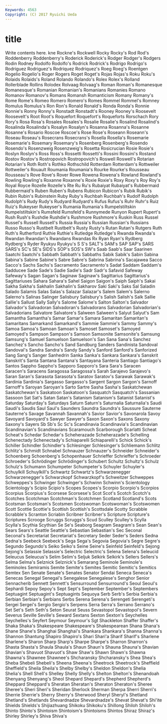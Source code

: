 ```yaml
---
Keywords: 4563 
Copyright: (C) 2017 Ryuichi Ueda
---
```


# title

Write contents here.
kne Rockne's Rockwell Rocky
Rocky's Rod Rod's Roddenberry Roddenberry's Roderick Roderick's Rodger Rodger's Rodgers
Rodin Rodney Rodolfo Rodolfo's Rodrick Rodrick's Rodrigo Rodrigo's Rodriguez Rodriguez's
Rodriquez Rodriquez's Roeg Roeg's Roentgen Rogelio Rogelio's Roger Rogers Roget
Roget's Rojas Rojas's Roku Roku's Rolaids Rolaids's Roland Rolando Rolando's
Rolex Rolex's Rolland Rollerblade Rollins Rolodex Rolvaag Rolvaag's Roman Roman's
Romanesque Romanesque's Romanian Romanian's Romanians Romanies Romano Romanov Romanov's Romans
Romansh Romanticism Romany Romany's Rome Rome's Romeo Romero Romero's Romes
Rommel Rommel's Romney Romulus Romulus's Ron Ron's Ronald Ronald's Ronda
Ronda's Ronnie Ronnie's Ronny Ronny's Ronstadt Ronstadt's Rooney Rooney's Roosevelt
Roosevelt's Root Root's Roquefort Roquefort's Roqueforts Rorschach Rory Rory's Rosa
Rosa's Rosales Rosales's Rosalie Rosalie's Rosalind Rosalind's Rosalinda Rosalinda's Rosalyn
Rosalyn's Rosanna Rosanna's Rosanne Rosanne's Rosario Roscoe Roscoe's Rose Rose's
Roseann Roseann's Roseau Roseau's Rosecrans Rosecrans's Rosella Rosella's Rosemarie Rosemarie's
Rosemary Rosemary's Rosenberg Rosenberg's Rosendo Rosendo's Rosenzweig Rosenzweig's Rosetta Rosicrucian
Rosie Rosie's Roslyn Roslyn's Ross Ross's Rossetti Rossetti's Rossini Rossini's
Rostand Rostov Rostov's Rostropovich Rostropovich's Roswell Roswell's Rotarian Rotarian's Roth
Roth's Rothko Rothschild Rotterdam Rotterdam's Rottweiler Rottweiler's Rouault Roumania Roumania's
Rourke Rourke's Rousseau Rousseau's Rove Rove's Rover Rowe Rowena Rowena's
Rowland Rowland's Rowling Rowling's Roxanne Roxanne's Roxie Roxie's Roxy Roxy's
Roy Roy's Royal Royce Rozelle Rozelle's Rte Ru Ru's Rubaiyat
Rubaiyat's Rubbermaid Rubbermaid's Ruben Ruben's Rubens Rubicon Rubicon's Rubik Rubik's
Rubin Rubin's Rubinstein Ruby Ruby's Ruchbah Ruchbah's Rudolf Rudolph Rudolph's
Rudy Rudy's Rudyard Rudyard's Rufus Rufus's Ruhr Ruhr's Ruiz Ruiz's
Rukeyser Rukeyser's Rumania Rumania's Rumpelstiltskin Rumpelstiltskin's Rumsfeld Rumsfeld's Runnymede Runyon
Rupert Rupert's Rush Rush's Rushdie Rushdie's Rushmore Rushmore's Ruskin Russ
Russel Russel's Russell Russell's Russia Russia's Russian Russian's Russians Russo
Russo's Rustbelt Rustbelt's Rusty Rusty's Rutan Rutan's Rutgers Ruth Ruth's
Rutherford Ruthie Ruthie's Rutledge Rutledge's Rwanda Rwanda's Rwandan Rwandan's Rwandans
Rwandas Rx Ryan Ryan's Rydberg Rydberg's Ryder Ryukyu Ryukyu's S
S's SALT's SAM's SAP SAP's SARS SARS's SC's SE's SIDS's
SOP's SOS's SW's Saab Saab's Saar Saarinen Saatchi Saatchi's Sabbath
Sabbath's Sabbaths Sabik Sabik's Sabin Sabina Sabina's Sabine Sabine's Sabre
Sabre's Sabrina Sabrina's Sacajawea Sacco Sacco's Sachs Sachs's Sacramento Sacramento's
Sadat Saddam Saddam's Sadducee Sade Sade's Sadie Sadie's Sadr Sadr's
Safavid Safeway Safeway's Sagan Sagan's Saginaw Saginaw's Sagittarius Sagittarius's Sagittariuses
Sahara Sahara's Sahel Saigon Saigon's Saiph Saiph's Sakai Sakha Sakha's
Sakhalin Sakhalin's Sakharov Saki Saki's Saks Sal Saladin Salado Salamis
Salas Salas's Salazar Salazar's Salem Salem's Salerno Salerno's Salinas Salinger
Salisbury Salisbury's Salish Salish's Salk Sallie Sallie's Sallust Sally Sally's
Salome Salome's Salton Salton's Salvador Salvador's Salvadoran Salvadoran's Salvadorans Salvadorian
Salvadorian's Salvadorians Salvatore Salvatore's Salween Salween's Salyut Salyut's Sam Samantha
Samantha's Samar Samar's Samara Samaritan Samaritan's Samaritans Samarkand Samarkand's Sammie
Sammie's Sammy Sammy's Samoa Samoa's Samoan Samoan's Samoset Samoset's Samoyed
Samoyed's Sampson Sampson's Samson Samsonite Samsonite's Samsung Samsung's Samuel Samuelson
Samuelson's San Sana Sana's Sanchez Sanchez's Sancho Sancho's Sand Sandburg
Sanders Sandinista Sandoval Sandoval's Sandra Sandra's Sandy Sandy's Sanford Sanford's
Sanforized Sang Sang's Sanger Sanhedrin Sanka Sanka's Sankara Sankara's Sanskrit
Sanskrit's Santa Santana Santana's Santayana Santeria Santiago Santiago's Santos Sappho
Sappho's Sapporo Sapporo's Sara Sara's Saracen Saracen's Saracens Saragossa Saragossa's
Sarah Sarajevo Sarajevo's Saran Saran's Sarasota Sarasota's Saratov Saratov's Sarawak
Sarawak's Sardinia Sardinia's Sargasso Sargasso's Sargent Sargon Sargon's Sarnoff Sarnoff's
Saroyan Saroyan's Sarto Sartre Sasha Sasha's Saskatchewan Saskatchewan's Saskatoon Saskatoon's
Sasquatch Sasquatch's Sassanian Sassoon Sat Sat's Satan Satan's Satanism Satanism's
Satanist Satanist's Saturday Saturday's Saturdays Saturn Saturn's Saturnalia Saturnalia's Saudi
Saudi's Saudis Saul Saul's Saunders Saundra Saundra's Saussure Sauterne Sauterne's
Savage Savannah Savannah's Savior Savior's Savonarola Savoy Savoyard Savoyard's Sawyer
Sawyer's Saxon Saxon's Saxons Saxony Saxony's Sayers Sb Sb's Sc
Sc's Scandinavia Scandinavia's Scandinavian Scandinavian's Scandinavians Scaramouch Scarborough Scarlatti Scheat
Scheat's Schedar Schedar's Scheherazade Scheherazade's Schelling Schenectady Schenectady's Schiaparelli Schiaparelli's
Schick Schick's Schiller Schindler Schindler's Schlesinger Schlesinger's Schliemann Schlitz Schlitz's
Schmidt Schnabel Schnauzer Schnauzer's Schneider Schneider's Schoenberg Schoenberg's Schopenhauer Schrieffer
Schrieffer's Schroeder Schroeder's Schrödinger Schrödinger's Schubert Schultz Schultz's Schulz Schulz's
Schumann Schumpeter Schumpeter's Schuyler Schuyler's Schuylkill Schuylkill's Schwartz Schwartz's Schwarzenegger
Schwarzenegger's Schwarzkopf Schwarzkopf's Schweitzer Schweppes Schweppes's Schwinger Schwinger's Schwinn Schwinn's
Scientology Scientology's Scipio Scipio's Scopes Scopes's Scorpio Scorpio's Scorpios Scorpius
Scorpius's Scorsese Scorsese's Scot Scot's Scotch Scotch's Scotches Scotchman Scotchman's
Scotchmen Scotland Scotland's Scots Scotsman Scotsman's Scotsmen Scotswoman Scotswoman's Scotswomen
Scott Scottie Scottie's Scottish Scottish's Scottsdale Scotty Scrabble Scrabble's Scranton
Scriabin Scribner Scribner's Scripture Scripture's Scriptures Scrooge Scruggs Scruggs's Scud
Sculley Sculley's Scylla Scylla's Scythia Scythian Se Se's Seaborg Seagram
Seagram's Sean Sean's Sears Sears's Seattle Seattle's Sebastian Sebastian's Sec
Seconal Seconal's Secretariat Secretariat's Secretary Seder Seder's Seders Sedna Sedna's
Seebeck Seebeck's Sega Sega's Segovia Segovia's Segre Segre's Segundo Segundo's
Seiko Seiko's Seine Seine's Seinfeld Seinfeld's Sejong Sejong's Selassie Selassie's
Selectric Selectric's Selena Selena's Seleucid Seleucus Seleucus's Selim Selim's Seljuk
Selkirk Selkirk's Sellers Sellers's Selma Selma's Selznick Selznick's Semarang Seminole
Seminole's Seminoles Semiramis Semite Semite's Semites Semitic Semitic's Semitics Semtex
Sen Senate Senate's Senates Senator Sendai Seneca Seneca's Senecas Senegal
Senegal's Senegalese Senegalese's Senghor Senior Sennacherib Sennett Sennett's Sensurround Sensurround's
Seoul Seoul's Sephardi Sepoy Sepoy's Sept Sept's September September's Septembers
Septuagint Septuagint's Septuagints Sequoya Serb Serb's Serbia Serbia's Serbian Serbian's
Serbians Serbs Serena Serena's Serengeti Serengeti's Sergei Sergei's Sergio Sergio's
Serpens Serra Serra's Serrano Serrano's Set Set's Seth Seth's Seton
Seurat Seuss Sevastopol Sevastopol's Severn Severus Seville Seville's Seward Sextans
Sexton Sexton's Seychelles Seychelles's Seyfert Seymour Seymour's Sgt Shackleton Shaffer
Shaffer's Shaka Shaka's Shakespeare Shakespeare's Shakespearean Shana Shana's Shane Shane's
Shanghai Shanghai's Shankara Shankara's Shanna Shanna's Shannon Shantung Shapiro Shapiro's
Shari Shari'a Sharif Sharif's Sharlene Sharlene's Sharon Sharp Sharp's Sharpe
Sharpe's Sharron Sharron's Shasta Shasta's Shaula Shaula's Shaun Shaun's Shauna
Shauna's Shavian Shavian's Shavuot Shavuot's Shaw Shaw's Shawn Shawn's Shawna
Shawna's Shawnee Shawnee's Shcharansky Shcharansky's Shea Shea's Sheba Shebeli Shebeli's
Sheena Sheena's Sheetrock Sheetrock's Sheffield Sheffield's Sheila Sheila's Shelby Shelby's
Sheldon Sheldon's Shelia Shelia's Shell Shell's Shelley Shelly Shelly's Shelton
Shelton's Shenandoah Shenyang Shenyang's Sheol Shepard Shepard's Shepherd Shepherd's Sheppard
Sheppard's Sheratan Sheratan's Sheraton Sheraton's Sheree Sheree's Sheri Sheri's Sheridan
Sherlock Sherman Sherpa Sherri Sherri's Sherrie Sherrie's Sherry Sherry's Sherwood
Sheryl Sheryl's Shetland Shetland's Shetlands Shevardnadze Shevardnadze's Shevat Shevat's Shi'ite
Shields Shields's Shijiazhuang Shikoku Shikoku's Shillong Shiloh Shiloh's Shinto Shinto's
Shintoism Shintoism's Shintoisms Shintos Shiraz Shiraz's Shirley Shirley's Shiva Shiva's
